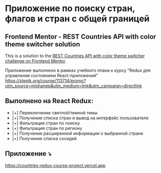 # Приложение по поиску стран, флагов и стран с общей границей 

## Frontend Mentor - REST Countries API with color theme switcher solution

This is a solution to the [REST Countries API with color theme switcher challenge on Frontend Mentor](https://www.frontendmentor.io/challenges/rest-countries-api-with-color-theme-switcher-5cacc469fec04111f7b848ca).

Приложение выполнено в рамках учебного плана к курсу "Redux для управления состоянием React-приложений"
https://stepik.org/course/113714/promo?utm_source=mishanep&utm_medium=link&utm_campaign=directlink


## Выполнено на React Redux:
* [+] Переключение светлой/темной темы
* [+] Получение списка стран и вывод на интерфейс пользователя
* [+] Фильтрация стран по поиску
* [+] Фильтрация стран по региону
* [+] Получение расширенной информации о выбранной стране
* [+] Получение списка соседей


## Приложение :arrow_heading_down:
https://countries-redux-course-project.vercel.app
